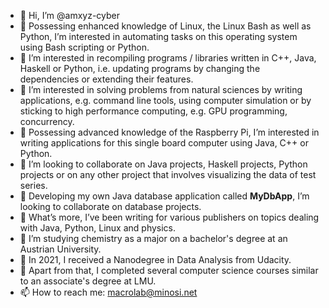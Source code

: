 - 👋 Hi, I’m @amxyz-cyber
- 👀 Possessing enhanced knowledge of Linux, the Linux Bash as well as Python, I’m interested in automating tasks on this operating system using Bash scripting or Python.
- 👀 I’m interested in recompiling programs / libraries written in C++, Java, Haskell or Python, i.e. updating programs by changing the dependencies or extending their features.
- 👀 I’m interested in solving problems from natural sciences by writing applications, e.g. command line tools, using computer simulation or by sticking to high performance computing, e.g. GPU programming, concurrency.
- 👀 Possessing advanced knowledge of the Raspberry Pi, I’m interested in writing applications for this single board computer using Java, C++ or Python.
- 💞️ I’m looking to collaborate on Java projects, Haskell projects, Python projects or on any other project that involves visualizing the data of test series.
- 💞️ Developing my own Java database application called **MyDbApp**, I’m looking to collaborate on database projects.
- 🌱 What’s more, I’ve been writing for various publishers on topics dealing with Java, Python, Linux and physics.
- 🌱 I’m studying chemistry as a major on a bachelor's degree at an Austrian University.
- 🌱 In 2021, I received a Nanodegree in Data Analysis from Udacity.
- 🌱 Apart from that, I completed several computer science courses similar to an associate's degree at LMU.
- 📫 How to reach me: macrolab@minosi.net

<!---
amxyz-cyber/amxyz-cyber is a ✨ special ✨ repository because its `README.md` (this file) appears on your GitHub profile.
You can click the Preview link to take a look at your changes.

--->
